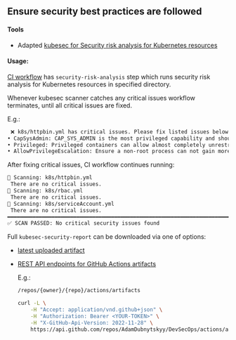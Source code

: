 ## Ensure security best practices are followed

#### Tools
- Adapted [kubesec for Security risk analysis for Kubernetes resources](https://kubesec.io/#security-risk-analysis-for-kubernetes-resources)

#### Usage:
[CI workflow](../../.github/workflows/ci.yml) has `security-risk-analysis` step which runs security risk analysis for Kubernetes resources in specified directory.

Whenever kubesec scanner catches any critical issues workflow terminates, until all critical issues are fixed.

E.g.:
```sh
 ❌ k8s/httpbin.yml has critical issues. Please fix listed issues below.
• CapSysAdmin: CAP_SYS_ADMIN is the most privileged capability and should always be avoided (Points: -30)
• Privileged: Privileged containers can allow almost completely unrestricted host access (Points: -30)
• AllowPrivilegeEscalation: Ensure a non-root process can not gain more privileges (Points: -7)
```

After fixing critical issues, CI workflow continues running:
```sh
📄 Scanning: k8s/httpbin.yml
 There are no critical issues.
📄 Scanning: k8s/rbac.yml
 There are no critical issues.
📄 Scanning: k8s/serviceAccount.yml
 There are no critical issues.
━━━━━━━━━━━━━━━━━━━━━━━━━━━━━━━━━━━━━━━━━━━━━━━━━━━━━━━━━━━━━━━━━━━━━━━━
✅ SCAN PASSED: No critical security issues found
```

Full `kubesec-security-report` can be downloaded via one of options:
- [latest uploaded artifact](https://github.com/AdamDubnytskyy/DevSecOps/actions/runs/16102760047/artifacts/3472887391)
- [REST API endpoints for GitHub Actions artifacts](https://docs.github.com/en/rest/actions/artifacts?apiVersion=2022-11-28)

    E.g.:
    ```sh
    /repos/{owner}/{repo}/actions/artifacts

    curl -L \
        -H "Accept: application/vnd.github+json" \
        -H "Authorization: Bearer <YOUR-TOKEN>" \
        -H "X-GitHub-Api-Version: 2022-11-28" \
        https://api.github.com/repos/AdamDubnytskyy/DevSecOps/actions/artifacts

    ``` 
